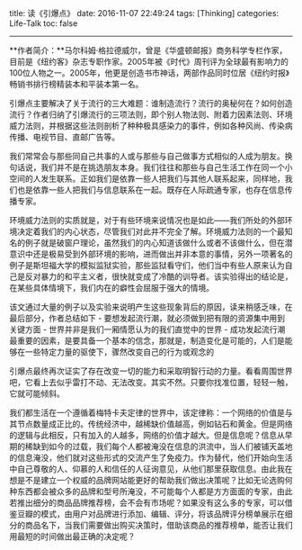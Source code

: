 title: 读《引爆点》
date: 2016-11-07 22:49:24
tags: [Thinking]
categories: Life-Talk
toc: false

---

**作者简介：**马尔科姆·格拉德威尔，曾是《华盛顿邮报》商务科学专栏作家，目前是《纽约客》杂志专职作家。2005年被《时代》周刊评为全球最有影响力的100位人物之一。2005年，他更是创造书市神话，两部作品同时位居《纽约时报》畅销书排行榜精装本和平装本第一名。

引爆点主要解决了关于流行的三大难题：谁制造流行？流行的奥秘何在？如何创造流行？作者归纳了引爆流行的三项法则，即个别人物法则、附着力因素法则、环境威力法则，并根据这些法则剖析了种种极具感染力的事件，例如各种风尚、传染病传播、电视节目、直邮广告等。

我们常常会与那些同自己共事的人或与那些与自己做事方式相似的人成为朋友。换句话说，我们并不是在挑选朋友本身。我们往往和那些与自己生活工作在同一个小空间的人发生联系。正如我们是依靠一些人把我们与其他人联系起来，同样地，我们也是依靠一些人把我们与信息联系在一起。既存在人际疏通专家，也存在信息传播专家。

环境威力法则的实质就是，对于有些环境来说情况也是如此——我们所处的外部环境决定着我们的内心状态，尽管我们对此并不完全了解。环境威力法则的一个最知名的例子就是破窗户理论，虽然我们的内心知道该做什么或者不该做什么，但在潜意识中还是极易受到外部环境的影响，进而做出并非本意的事情，另外一项著名的例子是斯坦福大学的模拟监狱实验，那些监狱看守们，他们当中有些人原来认为自己是反对暴力的和平主义者，很快就变成了冷酷的训导者。该实验得出的结论是，在某些具体情境下，我们内在的癖性会屈服于强大的情境。

该文通过大量的例子以及实验来说明产生这些现象背后的原因，读来稍感乏味，在最后部分，作者总结如下
- 要想发起流行潮，就必须做到把有限的资源集中用到关键方面
- 世界并非是我们一厢情愿认为的我们直觉中的世界
- 成功发起流行潮最重要的因素，是要具备一个基本的信念，那就是，制造变化是可能的，人们是能够在一些特定力量的驱使下，骤然改变自己的行为或观念的

引爆点最终再次证实了存在改变一切的能力和采取明智行动的力量。看看周围世界吧，它看上去似乎雷打不动、无法改变。其实不然。只要你找准位置，轻轻一触，它就可能倾斜。

我们都生活在一个遵循着梅特卡夫定律的世界中，该定律称：一个网络的价值是与其节点数量成正比的。传统经济中，越稀缺价值越高，例如钻石和黄金。但是网络的逻辑与此相反，只有加入的人越多，网络的价值才越大。但是信息呢？信息从早期的稀缺到如今的过载，我们每个人都被淹没在信息的洪流中，当人们被铺天盖地的信息淹没，他们就对这些形式的交流产生了免疫力。作为替代，他们开始向生活中自己尊敬的人、仰慕的人和信任的人征询意见，从他们那里获取信息。由此我在想是不是建立一个权威的品牌网站能更好的帮助我们做出决策呢？比如无论选购何种东西都会被众多的品牌和型号所淹没，不可能每个人都是方方面面的专家，由此若推出细分的商品品牌推荐榜，会不会有市场呢？如果没有这么多的专家，可以借鉴豆瓣的模式，由用户对品牌进行添加、编辑、评分，将该品牌评分榜单展示在细分的商品名下，当我们需要做出购买决策时，借助该商品的推荐榜单，能否让我们用最短的时间做出最正确的决定呢？
